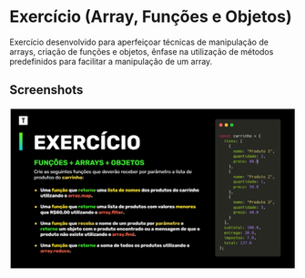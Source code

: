
# Exercício (Array, Funções e Objetos)

Exercício desenvolvido para aperfeiçoar técnicas de manipulação de arrays, criação de funções e objetos, ênfase na utilização de métodos predefinidos para facilitar a manipulação de um array.


## Screenshots

![home portfolio](https://github.com/MoisesssDev/exercicio-array-funcoes-objetos/blob/main/img/image%20(1).png?raw=true)

##
